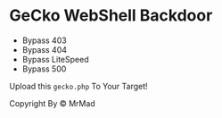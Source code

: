 # GeCko WebShell Backdoor

* Bypass 403
* Bypass 404
* Bypass LiteSpeed
* Bypass 500

Upload this `gecko.php` To Your Target!

Copyright By &copy; MrMad
